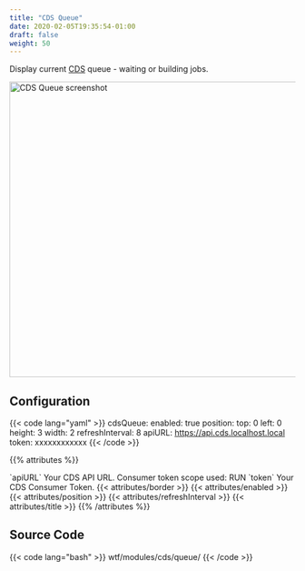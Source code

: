 ```yaml
---
title: "CDS Queue"
date: 2020-02-05T19:35:54-01:00
draft: false
weight: 50
---
```


Display current [CDS](https://ovh.github.io/cds/) queue - waiting or building jobs.

<img class="screenshot" src="/imgs/modules/cds_queue.png" width="520" alt="CDS Queue screenshot" />


## Configuration

{{< code lang="yaml" >}}
cdsQueue:
  enabled: true
  position:
    top: 0
    left: 0
    height: 3
    width: 2
  refreshInterval: 8
  apiURL: https://api.cds.localhost.local
  token: xxxxxxxxxxxx
{{< /code >}}

{{% attributes %}}
  <tr>
    <td>`apiURL`</td>
    <td>Your CDS API URL.</td>
    <td>Consumer token scope used: RUN</td>
  </tr>
  <tr>
    <td>`token`</td>
    <td>Your CDS Consumer Token.</td>
    <td></td>
  </tr>
  {{< attributes/border >}}
  {{< attributes/enabled >}}
  {{< attributes/position >}}
  {{< attributes/refreshInterval >}}
  {{< attributes/title >}}
{{% /attributes %}}

## Source Code

{{< code lang="bash" >}}
wtf/modules/cds/queue/
{{< /code >}}
